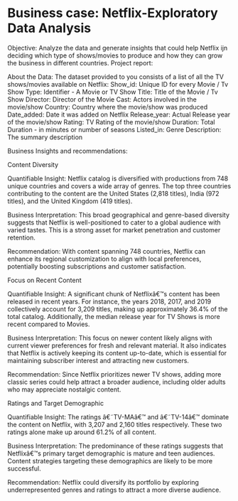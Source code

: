 # Business case: Netflix-Exploratory Data Analysis

Objective:
  Analyze the data and generate insights that could help Netflix ijn deciding which type of shows/movies to produce and how they can grow the business in different countries.
Project report:

About the Data:
  The dataset provided to you consists of a list of all the TV shows/movies available on Netflix:
  Show_id: Unique ID for every Movie / Tv Show
  Type: Identifier - A Movie or TV Show
  Title: Title of the Movie / Tv Show
  Director: Director of the Movie
  Cast: Actors involved in the movie/show
  Country: Country where the movie/show was produced
  Date_added: Date it was added on Netflix
  Release_year: Actual Release year of the movie/show
  Rating: TV Rating of the movie/show
  Duration: Total Duration - in minutes or number of seasons
  Listed_in: Genre
  Description: The summary description

Business Insights and recommendations:

Content Diversity

  Quantifiable Insight: Netflix catalog is diversified with productions from 748 unique countries and covers a wide array of genres. The top three countries contributing to the content are the United States (2,818 titles), India (972 
  titles), and the United Kingdom (419 titles).

  Business Interpretation: This broad geographical and genre-based diversity suggests that Netflix is well-positioned to cater to a global audience with varied tastes. This is a strong asset for market penetration and customer retention.

  Recommendation: With content spanning 748 countries, Netflix can enhance its regional customization to align with local preferences, potentially boosting subscriptions and customer satisfaction.

Focus on Recent Content

  Quantifiable Insight: A significant chunk of Netflixâ€™s content has been released in recent years. For instance, the years 2018, 2017, and 2019 collectively account for 3,209 titles, making up approximately 36.4% of the total catalog. 
  Additionally, the median release year for TV Shows is more recent compared to Movies.

  Business Interpretation: This focus on newer content likely aligns with current viewer preferences for fresh and relevant material. It also indicates that Netflix is actively keeping its content up-to-date, which is essential for 
  maintaining subscriber interest and attracting new customers.

  Recommendation: Since Netflix prioritizes newer TV shows, adding more classic series could help attract a broader audience, including older adults who may appreciate nostalgic content.

Ratings and Target Demographic

  Quantifiable Insight: The ratings â€˜TV-MAâ€™ and â€˜TV-14â€™ dominate the content on Netflix, with 3,207 and 2,160 titles respectively. These two ratings alone make up around 61.2% of all content.

  Business Interpretation: The predominance of these ratings suggests that Netflixâ€™s primary target demographic is mature and teen audiences. Content strategies targeting these demographics are likely to be more successful.

  Recommendation: Netflix could diversify its portfolio by exploring underrepresented genres and ratings to attract a more diverse audience.
